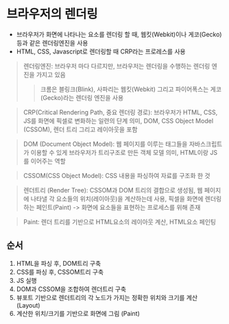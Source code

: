 # 브라우저의 렌더링
- 브라우저가 화면에 나타나는 요소를 렌더링 할 때, 웹킷(Webkit)이나 게코(Gecko) 등과 같은 렌더링엔진을 사용
- HTML, CSS, Javascript로 렌더링할 때 CRP라는 프로레스를 사용

> 렌더링엔진: 브라우저 마다 다르지만, 브라우저는 렌더링을 수행하는 렌더링 엔진을 가지고 있음
> >  크롬은 블링크(Blink), 사파리는 웹킷(Webkit) 그리고 파이어폭스는 게코(Gecko)라는 렌더링 엔진을 사용

> CRP(Critical Rendering Path, 중요 렌더링 경로): 브라우저가 HTML, CSS, JS를 화면에 픽셀로 변화하는 일련의 단계 의미, DOM, CSS Object Model (CSSOM), 렌더 트리 그리고 레이아웃을 포함

> DOM (Document Object Model): 웹 페이지를 이루는 태그들을 자바스크립트가 이용할 수 있게 브라우저가 트리구조로 만든 객체 모델 의미, HTML이랑 JS를 이어주는 역할

> CSSOM(CSS Object Model): CSS 내용을 파싱하여 자료를 구조화 한 것

> 렌더트리 (Render Tree): CSSOM과 DOM 트리의 결합으로 생성됨, 웹 페이지에 나타낼 각 요소들의 위치(레이아웃)을 계산하는데 사용, 픽셀을 화면에 렌더링하는 페인트(Paint) -> 화면에 요소들을 표현하는 프로세스를 위해 존재

> Paint: 렌더 트리를 기반으로 HTML요소의 레이아웃 계산, HTML요소 페인팅

## 순서
1. HTML을 파싱 후, DOM트리 구축
2. CSS를 파싱 후, CSSOM트리 구축
3. JS 실행
4. DOM과 CSSOM을 조합하여 렌더트리 구축
5. 뷰포트 기반으로 렌더트리의 각 노드가 가지는 정확한 위치와 크기를 계산 (Layout)
6. 계산한 위치/크기를 기반으로 화면에 그림 (Paint)